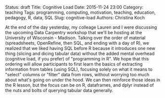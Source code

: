 Status: draft
Title: Cognitive Load
Date: 2015-11-24 23:00
Category: teaching
Tags: programming, computing, motivation, teaching, education, pedagogy, R, data, SQL
Slug: cognitive-load
Authors: Christina Koch

At the end of the day yesterday, my colleage Lauren and I were discussing 
the upcoming Data Carpentry workshop that we'll be hosting at the University 
of Wisconsin - Madison.  Talking over the order of material (spreadsheets, 
OpenRefine, then SQL, and ending with a day of R), we realized that we liked 
having SQL before R because it introduces one new thing (slicing and dicing 
tabular data) without the added mental overhead (cognitive load, if you prefer) 
of "programming in R".  We hope that this ordering 
will allow participants to first learn the basics 
of extracting information from tables (using SQL), focusing solely on what 
it means to "select" columns or "filter" data from rows, without worrying too 
much about what's going on under the hood.  We can then reinforce 
those ideas in the R lesson, but the focus can be on R, dataframes, and 
dplyr instead of the nuts and bolts of querying tabular data generally.  